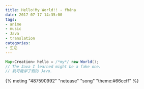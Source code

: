 ```yaml
---
title: Hello!My World!! - fhána
date: 2017-07-17 14:35:00
tags:
- anime
- music
- Java
- translation
categories:
- 生活
---
```


```java
Map<Creation> hello = /*my*/ new World();
// The Java I learned might be a fake one.
// 我可能学了假的 Java.
```

{% meting "487590992" "netease" "song" "theme:#66ccff" %}

<!--
{% aplayer "Hello!My World!!" "fhána" "http://audio.itunes.apple.com/apple-assets-us-std-000001/AudioPreview117/v4/7f/9c/56/7f9c5639-1d87-d22b-5849-be1ab6413ea9/mzaf_6283143472876111901.plus.aac.ep.m4a" "https://is2-ssl.mzstatic.com/image/thumb/Music127/v4/b0/a7/a6/b0a7a6d4-c424-982e-987e-60c274ba18f3/source/939x0w.jpg" %}

Hello!My World!!【アニメ盤】 - EP: [iTunes](https://itunes.apple.com/jp/album/hello-my-world/id1254958489) | [网易云](http://music.163.com/#/album?id=35696256)
-->
